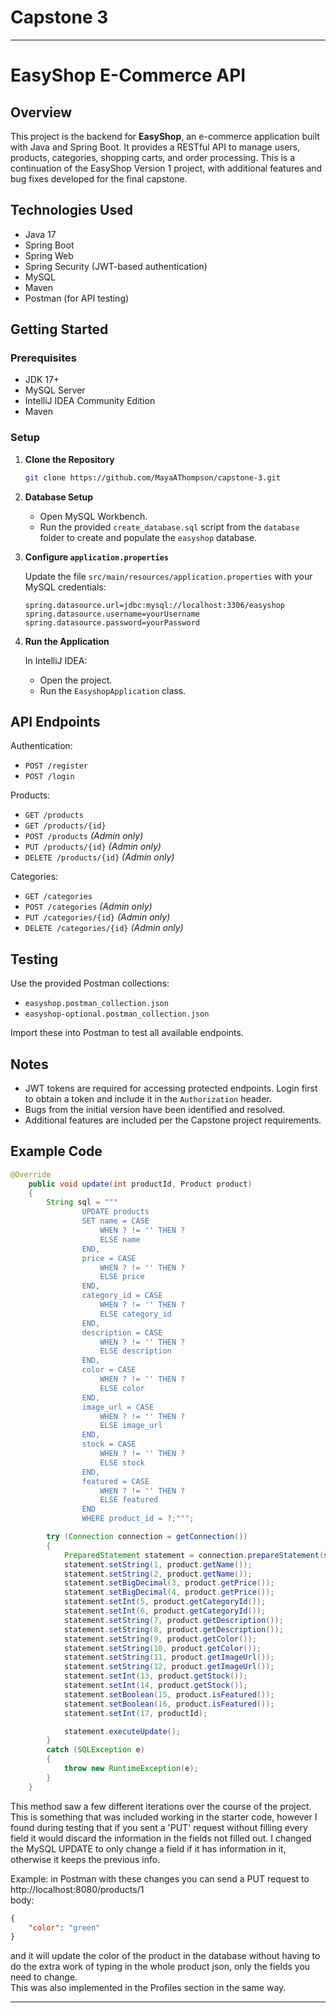 # Capstone 3


---

# EasyShop E-Commerce API

## Overview

This project is the backend for **EasyShop**, an e-commerce application built with Java and Spring Boot. It provides a RESTful API to manage users, products, categories, shopping carts, and order processing. This is a continuation of the EasyShop Version 1 project, with additional features and bug fixes developed for the final capstone.

## Technologies Used

* Java 17
* Spring Boot
* Spring Web
* Spring Security (JWT-based authentication)
* MySQL
* Maven
* Postman (for API testing)

## Getting Started

### Prerequisites

* JDK 17+
* MySQL Server
* IntelliJ IDEA Community Edition
* Maven

### Setup

1. **Clone the Repository**

   ```bash
   git clone https://github.com/MayaAThompson/capstone-3.git
   ```

2. **Database Setup**

    * Open MySQL Workbench.
    * Run the provided `create_database.sql` script from the `database` folder to create and populate the `easyshop` database.

3. **Configure `application.properties`**

   Update the file `src/main/resources/application.properties` with your MySQL credentials:

   ```properties
   spring.datasource.url=jdbc:mysql://localhost:3306/easyshop
   spring.datasource.username=yourUsername
   spring.datasource.password=yourPassword
   ```

4. **Run the Application**

   In IntelliJ IDEA:

    * Open the project.
    * Run the `EasyshopApplication` class.


## API Endpoints

Authentication:

* `POST /register`
* `POST /login`

Products:

* `GET /products`
* `GET /products/{id}`
* `POST /products` *(Admin only)*
* `PUT /products/{id}` *(Admin only)*
* `DELETE /products/{id}` *(Admin only)*

Categories:

* `GET /categories`
* `POST /categories` *(Admin only)*
* `PUT /categories/{id}` *(Admin only)*
* `DELETE /categories/{id}` *(Admin only)*

## Testing

Use the provided Postman collections:

* `easyshop.postman_collection.json`
* `easyshop-optional.postman_collection.json`

Import these into Postman to test all available endpoints.

## Notes

* JWT tokens are required for accessing protected endpoints. Login first to obtain a token and include it in the `Authorization` header.
* Bugs from the initial version have been identified and resolved.
* Additional features are included per the Capstone project requirements.

## Example Code

```java
@Override
    public void update(int productId, Product product)
    {
        String sql = """
                UPDATE products
                SET name = CASE
                	WHEN ? != '' THEN ?
                    ELSE name
                END,
                price = CASE
                	WHEN ? != '' THEN ?
                    ELSE price
                END,
                category_id = CASE
                	WHEN ? != '' THEN ?
                    ELSE category_id
                END,
                description = CASE
                	WHEN ? != '' THEN ?
                    ELSE description
                END,
                color = CASE
                	WHEN ? != '' THEN ?
                    ELSE color
                END,
                image_url = CASE
                	WHEN ? != '' THEN ?
                    ELSE image_url
                END,
                stock = CASE
                	WHEN ? != '' THEN ?
                    ELSE stock
                END,
                featured = CASE
                	WHEN ? != '' THEN ?
                    ELSE featured
                END
                WHERE product_id = ?;""";

        try (Connection connection = getConnection())
        {
            PreparedStatement statement = connection.prepareStatement(sql);
            statement.setString(1, product.getName());
            statement.setString(2, product.getName());
            statement.setBigDecimal(3, product.getPrice());
            statement.setBigDecimal(4, product.getPrice());
            statement.setInt(5, product.getCategoryId());
            statement.setInt(6, product.getCategoryId());
            statement.setString(7, product.getDescription());
            statement.setString(8, product.getDescription());
            statement.setString(9, product.getColor());
            statement.setString(10, product.getColor());
            statement.setString(11, product.getImageUrl());
            statement.setString(12, product.getImageUrl());
            statement.setInt(13, product.getStock());
            statement.setInt(14, product.getStock());
            statement.setBoolean(15, product.isFeatured());
            statement.setBoolean(16, product.isFeatured());
            statement.setInt(17, productId);

            statement.executeUpdate();
        }
        catch (SQLException e)
        {
            throw new RuntimeException(e);
        }
    }
```

This method saw a few different iterations over the course of the project. This is something that was included working in the starter code, however I found during testing that if you sent a 'PUT' request without filling every field it would discard the information in the fields not filled out. I changed the MySQL UPDATE to only change a field if it has information in it, otherwise it keeps the previous info.  

Example: in Postman with these changes you can send a PUT request to http://localhost:8080/products/1  
body: 
```json
{
    "color": "green"
}
```
and it will  update the color of the product in the database without having to do the extra work of typing in the whole product json, only the fields you need to change.  
This was also implemented in the Profiles section in the same way.

---

